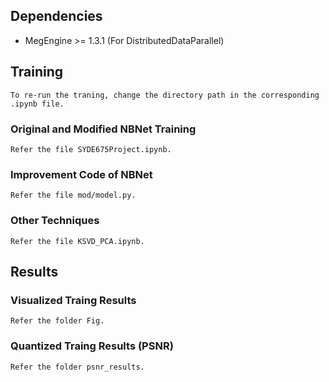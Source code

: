 ## Dependencies

- MegEngine >= 1.3.1 (For DistributedDataParallel)



## Training

```
To re-run the traning, change the directory path in the corresponding .ipynb file.
```

### Original and Modified NBNet Training

```
Refer the file SYDE675Project.ipynb.
```

### Improvement Code of  NBNet

```
Refer the file mod/model.py.
```

### Other Techniques

```
Refer the file KSVD_PCA.ipynb.
```



## Results

### Visualized Traing Results
```
Refer the folder Fig.
```
### Quantized Traing Results (PSNR)

```
Refer the folder psnr_results.
```

### 
